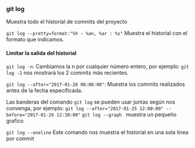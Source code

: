 ### git log
Muestra todo el historial de commits del proyecto

`
git log --pretty=format:"%h - %an, %ar : %s"
`
Muestra el historial con el formato que indicamos.

#### Limitar la salida del historial

`git log -n`: Cambiamos la n por cualquier número entero, por ejemplo:
`git log -2` nos mostrará los 2 commits más recientes.

`git log --after="2017-01-26 00:00:00"`: Muestra los commits realizados antes de la fecha especificada.

Las banderas del comando `git log` se pueden usar juntas según nos convenga, por ejemplo:
`git log --after="2017-01-25 12:00:00" --before="2017-01-26 12:30:00"`
`git log --graph ` muestra un pequeño grafico

`git log --oneline`
Este comando nos muestra el historial en una sola linea por commit
